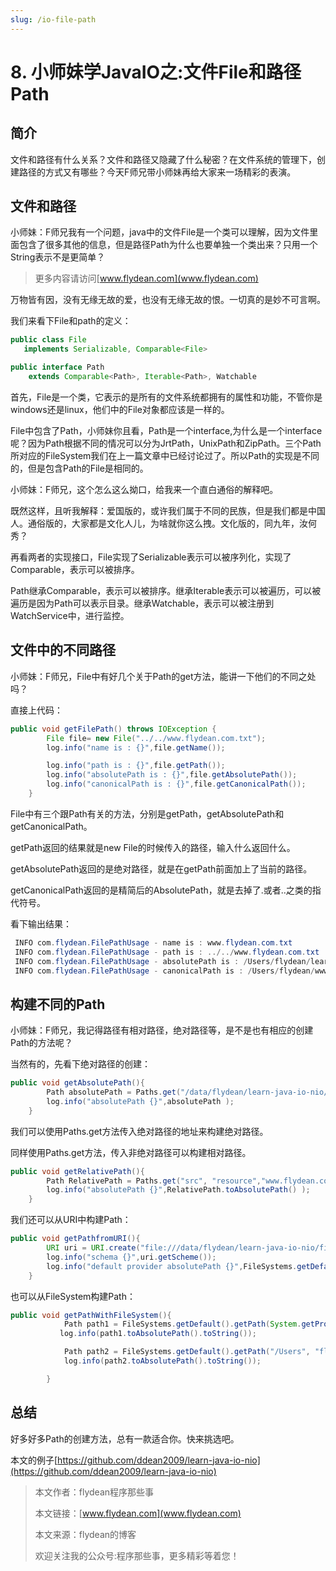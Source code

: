 ```yaml
---
slug: /io-file-path
---
```


# 8. 小师妹学JavaIO之:文件File和路径Path

## 简介

文件和路径有什么关系？文件和路径又隐藏了什么秘密？在文件系统的管理下，创建路径的方式又有哪些？今天F师兄带小师妹再给大家来一场精彩的表演。

## 文件和路径

小师妹：F师兄我有一个问题，java中的文件File是一个类可以理解，因为文件里面包含了很多其他的信息，但是路径Path为什么也要单独一个类出来？只用一个String表示不是更简单？

> 更多内容请访问[www.flydean.com](www.flydean.com)

万物皆有因，没有无缘无故的爱，也没有无缘无故的恨。一切真的是妙不可言啊。

我们来看下File和path的定义：

~~~java
public class File
   implements Serializable, Comparable<File>
~~~

~~~java
public interface Path
    extends Comparable<Path>, Iterable<Path>, Watchable
~~~

首先，File是一个类，它表示的是所有的文件系统都拥有的属性和功能，不管你是windows还是linux，他们中的File对象都应该是一样的。

File中包含了Path，小师妹你且看，Path是一个interface,为什么是一个interface呢？因为Path根据不同的情况可以分为JrtPath，UnixPath和ZipPath。三个Path所对应的FileSystem我们在上一篇文章中已经讨论过了。所以Path的实现是不同的，但是包含Path的File是相同的。

小师妹：F师兄，这个怎么这么拗口，给我来一个直白通俗的解释吧。

既然这样，且听我解释：爱国版的，或许我们属于不同的民族，但是我们都是中国人。通俗版的，大家都是文化人儿，为啥就你这么拽。文化版的，同九年，汝何秀？

再看两者的实现接口，File实现了Serializable表示可以被序列化，实现了Comparable，表示可以被排序。

Path继承Comparable，表示可以被排序。继承Iterable表示可以被遍历，可以被遍历是因为Path可以表示目录。继承Watchable，表示可以被注册到WatchService中，进行监控。

## 文件中的不同路径

小师妹：F师兄，File中有好几个关于Path的get方法，能讲一下他们的不同之处吗？

直接上代码：

~~~java
public void getFilePath() throws IOException {
        File file= new File("../../www.flydean.com.txt");
        log.info("name is : {}",file.getName());

        log.info("path is : {}",file.getPath());
        log.info("absolutePath is : {}",file.getAbsolutePath());
        log.info("canonicalPath is : {}",file.getCanonicalPath());
    }
~~~

File中有三个跟Path有关的方法，分别是getPath，getAbsolutePath和getCanonicalPath。

getPath返回的结果就是new File的时候传入的路径，输入什么返回什么。

getAbsolutePath返回的是绝对路径，就是在getPath前面加上了当前的路径。

getCanonicalPath返回的是精简后的AbsolutePath，就是去掉了.或者..之类的指代符号。

看下输出结果：

~~~java
 INFO com.flydean.FilePathUsage - name is : www.flydean.com.txt
 INFO com.flydean.FilePathUsage - path is : ../../www.flydean.com.txt
 INFO com.flydean.FilePathUsage - absolutePath is : /Users/flydean/learn-java-io-nio/file-path/../../www.flydean.com.txt
 INFO com.flydean.FilePathUsage - canonicalPath is : /Users/flydean/www.flydean.com.txt
~~~

## 构建不同的Path

小师妹：F师兄，我记得路径有相对路径，绝对路径等，是不是也有相应的创建Path的方法呢？

当然有的，先看下绝对路径的创建：

~~~java
public void getAbsolutePath(){
        Path absolutePath = Paths.get("/data/flydean/learn-java-io-nio/file-path", "src/resource","www.flydean.com.txt");
        log.info("absolutePath {}",absolutePath );
    }
~~~

我们可以使用Paths.get方法传入绝对路径的地址来构建绝对路径。

同样使用Paths.get方法，传入非绝对路径可以构建相对路径。

~~~java
public void getRelativePath(){
        Path RelativePath = Paths.get("src", "resource","www.flydean.com.txt");
        log.info("absolutePath {}",RelativePath.toAbsolutePath() );
    }
~~~

我们还可以从URI中构建Path：

~~~java
public void getPathfromURI(){
        URI uri = URI.create("file:///data/flydean/learn-java-io-nio/file-path/src/resource/www.flydean.com.txt");
        log.info("schema {}",uri.getScheme());
        log.info("default provider absolutePath {}",FileSystems.getDefault().provider().getPath(uri).toAbsolutePath().toString());
    }
~~~

也可以从FileSystem构建Path：

~~~java
public void getPathWithFileSystem(){
            Path path1 = FileSystems.getDefault().getPath(System.getProperty("user.home"), "flydean", "flydean.txt");
           log.info(path1.toAbsolutePath().toString());

            Path path2 = FileSystems.getDefault().getPath("/Users", "flydean", "flydean.txt");
            log.info(path2.toAbsolutePath().toString());

        }
~~~

## 总结

好多好多Path的创建方法，总有一款适合你。快来挑选吧。

本文的例子[https://github.com/ddean2009/learn-java-io-nio](https://github.com/ddean2009/learn-java-io-nio)

> 本文作者：flydean程序那些事
> 
> 本文链接：[www.flydean.com](www.flydean.com)
> 
> 本文来源：flydean的博客
> 
> 欢迎关注我的公众号:程序那些事，更多精彩等着您！








